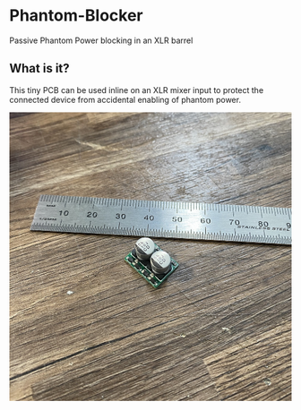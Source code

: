 # Phantom-Blocker
Passive Phantom Power blocking in an XLR barrel

## What is it?

This tiny PCB can be used inline on an XLR mixer input to protect the connected device from accidental enabling of phantom power.

![](https://github.com/dwmclean1/Phantom-Blocker/blob/main/images/IMG_0009.jpg)
